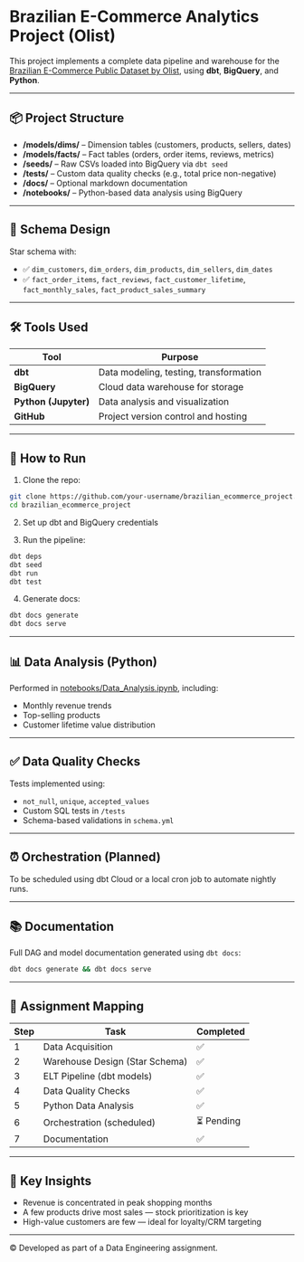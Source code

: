 
# Brazilian E-Commerce Analytics Project (Olist)

This project implements a complete data pipeline and warehouse for the [Brazilian E-Commerce Public Dataset by Olist](https://www.kaggle.com/datasets/olistbr/brazilian-ecommerce), using **dbt**, **BigQuery**, and **Python**.

---

## 📦 Project Structure

- **/models/dims/** – Dimension tables (customers, products, sellers, dates)
- **/models/facts/** – Fact tables (orders, order items, reviews, metrics)
- **/seeds/** – Raw CSVs loaded into BigQuery via `dbt seed`
- **/tests/** – Custom data quality checks (e.g., total price non-negative)
- **/docs/** – Optional markdown documentation
- **/notebooks/** – Python-based data analysis using BigQuery

---

## 🧱 Schema Design

Star schema with:
- ✅ `dim_customers`, `dim_orders`, `dim_products`, `dim_sellers`, `dim_dates`
- ✅ `fact_order_items`, `fact_reviews`, `fact_customer_lifetime`, `fact_monthly_sales`, `fact_product_sales_summary`

---

## 🛠️ Tools Used

| Tool      | Purpose                                 |
|-----------|-----------------------------------------|
| **dbt**   | Data modeling, testing, transformation  |
| **BigQuery** | Cloud data warehouse for storage       |
| **Python (Jupyter)** | Data analysis and visualization |
| **GitHub** | Project version control and hosting     |

---

## 🚀 How to Run

1. Clone the repo:
```bash
git clone https://github.com/your-username/brazilian_ecommerce_project.git
cd brazilian_ecommerce_project
```

2. Set up dbt and BigQuery credentials

3. Run the pipeline:
```bash
dbt deps
dbt seed
dbt run
dbt test
```

4. Generate docs:
```bash
dbt docs generate
dbt docs serve
```

---

## 📊 Data Analysis (Python)

Performed in [notebooks/Data_Analysis.ipynb](notebooks/Data_Analysis.ipynb), including:
- Monthly revenue trends
- Top-selling products
- Customer lifetime value distribution

---

## ✅ Data Quality Checks

Tests implemented using:
- `not_null`, `unique`, `accepted_values`
- Custom SQL tests in `/tests`
- Schema-based validations in `schema.yml`

---

## ⏰ Orchestration (Planned)

To be scheduled using dbt Cloud or a local cron job to automate nightly runs.

---

## 📚 Documentation

Full DAG and model documentation generated using `dbt docs`:
```bash
dbt docs generate && dbt docs serve
```

---

## 📎 Assignment Mapping

| Step | Task                        | Completed |
|------|-----------------------------|-----------|
| 1    | Data Acquisition            | ✅        |
| 2    | Warehouse Design (Star Schema) | ✅     |
| 3    | ELT Pipeline (dbt models)   | ✅        |
| 4    | Data Quality Checks         | ✅        |
| 5    | Python Data Analysis        | ✅        |
| 6    | Orchestration (scheduled)   | ⏳ Pending |
| 7    | Documentation               | ✅        |

---

## 🧠 Key Insights

- Revenue is concentrated in peak shopping months
- A few products drive most sales — stock prioritization is key
- High-value customers are few — ideal for loyalty/CRM targeting

---

©️ Developed as part of a Data Engineering assignment.
